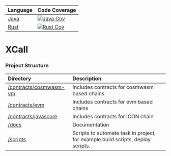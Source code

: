 
| Language                            | Code Coverage                                  |
| ----------------------------------- | ---------------------------------------------- |
| [Java](./contracts/javascore)       | [![Java Cov][java-cov-badge]][java-cov-link]   |
| [Rust](./contracts/cosmwasm-vm)     | [![Rust Cov][rust-cov-badge]][rust-cov-link]   |

[java-cov-link]: https://app.codecov.io/gh/icon-project/xCall/tree/main/contracts/javascore
[rust-cov-link]: https://app.codecov.io/gh/icon-project/xCall/tree/main/contracts/cosmwasm-vm
[java-cov-badge]: https://codecov.io/gh/icon-project/xCall/branch/main/graph/badge.svg?token=KWDB59JITE&flag=java
[rust-cov-badge]: https://codecov.io/gh/icon-project/xCall/branch/main/graph/badge.svg?token=KWDB59JITE&flag=rust

# XCall

### Project Structure
| Directory | Description |
|:----------|:------------|
| [/contracts/cosmwasm-vm](./contracts/cosmwasm-vm) | Includes contracts for cosmwasm based chains |
| [/contracts/evm](./contracts/evm) | Includes contracts for evm based chains |
| [/contracts/javascore](./contracts/javascore) | Includes contracts for ICON chain |
| [/docs](./docs) | Documentation |
| [/scripts](./scripts) | Scripts to automate task in project, for example build scripts, deploy scripts. |
